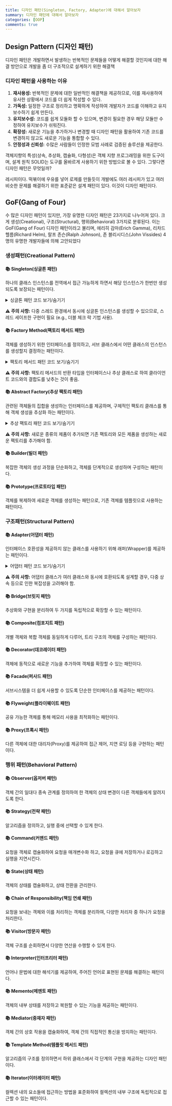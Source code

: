 ```yaml
---
title: 디자인 패턴(Singleton, Factory, Adapter)에 대해서 알아보자
summary: 디자인 패턴에 대해서 알아보자
categories: [OOP]
comments: true
---
```


## Design Pattern (디자인 패턴)
디자인 패턴은 개발하면서 발생하는 반복적인 문제들을 어떻게 해결할 것인지에 대한 해결 방안으로 개발을 좀 더 구조적으로 설계하기 위한 해결책

### 디자인 패턴을 사용하는 이유
1. **재사용성:** 반복적인 문제에 대한 일반적인 해결책을 제공하므로, 이를 재사용하여 유사한 상황에서 코드를 더 쉽게 작성할 수 있다.
2. **가독성:** 일정한 구조로 정리하고 명확하게 작성하여 개발자가 코드를 이해하고 유지보수하기 쉽게 만든다.
3. **유지보수성:** 코드를 쉽게 모듈화 할 수 있으며, 변경이 필요한 경우 해당 모듈만 수정하여 유지보수가 쉬워진다.
4. **확장성:** 새로운 기능을 추가하거나 변경할 때 디자인 패턴을 활용하여 기존 코드를 변경하지 않고도 새로운 기능을 통합할 수 있다.
5. **안정성과 신뢰성:** 수많은 사람들이 인정한 모범 사례로 검증된 솔루션을 제공한다.

객체지향의 특성(상속, 추상화, 캡슐화, 다형성)은 객체 지향 프로그래밍을 위한 도구이며, 설계 원칙 SOLID는 도구를 올바르게 사용하기 위한 방법으로 볼 수 있다. 그렇다면 디자인 패턴은 무엇일까?

레시피이다. 떡볶이에 우유를 넣어 로제를 만들듯이 개발에도 여러 레시피가 있고 여러 비슷한 문제를 해결하기 위한 표준같은 설계 패턴이 있다. 이것이 디자인 패턴이다.

## GoF(Gang of Four)
수 많은 디자인 패턴이 있지만, 가장 유명한 디자인 패턴은 23가지로 나누어져 있다. 크게 생성(Creational), 구조(Structural), 행위(Behavioral) 3가지로 분류된다. 이는 GoF(Gang of Four) 디자인 패턴이라고 불리며, 에리히 감마(Erich Gamma), 리차드 헬름(Richard Helm), 랄프 존슨(Ralph Johnson), 존 블리시디스(John Vissides) 4명의 유명한 개발자들에 의해 고안되었다

### 생성패턴(Creational Pattern)
#### 📚 Singleton(싱글톤 패턴)
하나의 클래스 인스턴스를 전역에서 접근 가능하게 하면서 해당 인스턴스가 한번만 생성되도록 보장되는 패턴이다.

<details>
<summary>싱글톤 패턴 코드 보기/숨기기</summary>
<div markdown="1">

```java
public class Singleton {
    private static Singleton instance;

    private Singleton() {}

    public static Singleton getInstance() {
        if (instance == null) {
            instance = new Singleton();
        }
        return instance;
    }
}
```
</div>
</details>

**⚠ 주의 사항:** 다중 스레드 환경에서 동시에 싱글톤 인스턴스를 생성할 수 있으므로, 스레드 세이프한 구현이 필요 (e.g., 더블 체크 락 기법 사용).

#### 📚 Factory Method(팩토리 메서드 패턴)
객체를 생성하기 위한 인터페이스를 정의하고, 서브 클래스에서 어떤 클래스의 인스턴스를 생성할지 결정하는 패턴이다.

<details>
<summary>팩토리 메서드 패턴 코드 보기/숨기기</summary>
<div markdown="1">

```java
// 팩토리 메서드를 가진 인터페이스
interface Product {
    void display();
}

// 팩토리 메서드를 구현하는 서브클래스 A
class ConcreteProductA implements Product {
    @Override
    public void display() {
        System.out.println("Product A");
    }
}

// 팩토리 메서드를 구현하는 서브클래스 B
class ConcreteProductB implements Product {
    @Override
    public void display() {
        System.out.println("Product B");
    }
}

// 팩토리 메서드를 가진 Creator 인터페이스
interface Creator {
    Product createProduct();
}

// ConcreteProductA를 생성하는 ConcreteCreatorA
class ConcreteCreatorA implements Creator {
    @Override
    public Product createProduct() {
        return new ConcreteProductA();
    }
}

// ConcreteProductB를 생성하는 ConcreteCreatorB
class ConcreteCreatorB implements Creator {
    @Override
    public Product createProduct() {
        return new ConcreteProductB();
    }
}
```

</div>
</details>

**⚠ 주의 사항:** 팩토리 메서드의 반환 타입을 인터페이스나 추상 클래스로 하여 클라이언트 코드와의 결합도를 낮추는 것이 좋음.

#### 📚 Abstract Factory(추상 팩토리 패턴)
관련된 객체들의 집합을 생성하는 인터페이스를 제공하며, 구체적인 팩토리 클래스를 통해 객체 생성을 추상화 하는 패턴이다.

<details>
<summary>추상 팩토리 패턴 코드 보기/숨기기</summary>
<div markdown="1">

```java
// 추상 팩토리 인터페이스
interface AbstractFactory {
    ProductA createProductA();
    ProductB createProductB();
}

// ConcreteFactory1
class ConcreteFactory1 implements AbstractFactory {
    @Override
    public ProductA createProductA() {
        return new ConcreteProductA1();
    }

    @Override
    public ProductB createProductB() {
        return new ConcreteProductB1();
    }
}

// ConcreteFactory2
class ConcreteFactory2 implements AbstractFactory {
    @Override
    public ProductA createProductA() {
        return new ConcreteProductA2();
    }

    @Override
    public ProductB createProductB() {
        return new ConcreteProductB2();
    }
}
```

</div>
</details>

**⚠ 주의 사항:** 새로운 종류의 제품이 추가되면 기존 팩토리와 모든 제품을 생성하는 새로운 팩토리를 추가해야 함.

#### 📚 Builder(빌더 패턴)
복잡한 객체의 생성 과정을 단순화하고, 객체를 단계적으로 생성하며 구성하는 패턴이다.

#### 📚 Prototype(프로토타입 패턴)
객체를 복제하여 새로운 객체를 생성하는 패턴으로, 기존 객체를 템플릿으로 사용하는 패턴이다.

### 구조패턴(Structural Pattern)
#### 📚  Adapter(어댑터 패턴)
인터페이스 호환성을 제공하지 않는 클래스를 사용하기 위해 래퍼(Wrapper)를 제공하는 패턴이다.

<details>
<summary>어댑터 패턴 코드 보기/숨기기</summary>
<div markdown="1">

```java
// 기존의 인터페이스
interface LegacyInterface {
    void legacyMethod();
}

// 새로운 인터페이스
interface NewInterface {
    void newMethod();
}

// 어댑터 클래스
class Adapter implements NewInterface {
    private LegacyInterface legacyObject;

    public Adapter(LegacyInterface legacyObject) {
        this.legacyObject = legacyObject;
    }

    @Override
    public void newMethod() {
        // 기존 코드를 호출하여 새로운 인터페이스로 맞춤
        legacyObject.legacyMethod();
    }
}
```

</div>
</details>

**⚠ 주의 사항:** 어댑터 클래스가 여러 클래스와 동시에 호환되도록 설계할 경우, 다중 상속 등으로 인한 복잡성을 고려해야 함.

#### 📚 Bridge(브릿지 패턴)
추상화와 구현을 분리하여 두 가지를 독립적으로 확장할 수 있는 패턴이다.

#### 📚 Composite(컴포지트 패턴)
개별 객체와 복합 객체를 동일하게 다루어, 트리 구조의 객체를 구성하는 패턴이다.

#### 📚 Decorator(데코레이터 패턴)
객체에 동적으로 새로운 기능을 추가하여 객체를 확장할 수 있는 패턴이다.

#### 📚 Facade(퍼사드 패턴)
서브시스템을 더 쉽게 사용할 수 있도록 단순한 인터페이스를 제공하는 패턴이다.

#### 📚 Flyweight(플라이웨이트 패턴)
공유 가능한 객체를 통해 메모리 사용을 최적화하는 패턴이다.

#### 📚 Proxy(프록시 패턴)
다른 객체에 대한 대리자(Proxy)를 제공하여 접근 제어, 지연 로딩 등을 구현하는 패턴이다.

### 행위 패턴(Behavioral Pattern)
#### 📚 Observer(옵저버 패턴)
객체 간의 일대다 종속 관계를 정의하여 한 객체의 상태 변경이 다른 객체들에게 알려지도록 한다.

#### 📚 Strategy(전략 패턴)
알고리즘을 정의하고, 실행 중에 선택할 수 있게 한다.

#### 📚 Command(커맨드 패턴)
요청을 객체로 캡슐화하여 요청을 매개변수화 하고, 요청을 큐에 저장하거나 로깅하고 실행을 지연시킨다.

#### 📚 State(상태 패턴)
객체의 상태를 캡슐화하고, 상태 전환을 관리한다.

#### 📚 Chain of Responsibility(책임 연쇄 패턴)
요청을 보내는 객체와 이를 처리하는 객체를 분리하여, 다양한 처리자 중 하나가 요청을 처리한다.

#### 📚 Visitor(방문자 패턴)
객체 구조를 순회하면서 다양한 연산을 수행할 수 있게 한다.

#### 📚 Interpreter(인터프리터 패턴)
언어나 문법에 대한 해석기를 제공하여, 주어진 언어로 표현된 문제를 해결하는 패턴이다.

#### 📚 Memento(메멘토 패턴)
객체의 내부 상태를 저장하고 복원할 수 있는 기능을 제공하는 패턴이다.

#### 📚 Mediator(중재자 패턴)
객체 간의 상호 작용을 캡슐화하여, 객체 간의 직접적인 통신을 방지하는 패턴이다.

#### 📚 Template Method(템플릿 메서드 패턴)
알고리즘의 구조를 정의하면서 하위 클래스에서 각 단계의 구현을 제공하는 디자인 패턴이다.

#### 📚 Iterator(이터레이터 패턴)
컬렉션 내의 요소들에 접근하는 방법을 표준화하여 컬렉션의 내부 구조에 독립적으로 접근할 수 있는 패턴이다.